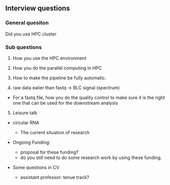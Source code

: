 ## Interview questions 

### General quesiton
Did you use HPC cluster 
### Sub questions 
1. How you use the HPC environment 

2. How you do the parallel computing in HPC 

3. How to make the pipeline be fully automatic. 

4. raw data ealier than fastq -> BLC signal (spectrum) 
- For a fastq file, how you do the quality control to make sure it is the right one that can be used for the downstream analysis 

5. Leisure talk
- circular RNA 
  - The current situation of research

- Ongoing Funding: 
  - proposal for these funding? 
  - do you still need to do some research work by using these funding. 

- Some questions in CV
  - assistant professor: tenue track? 
